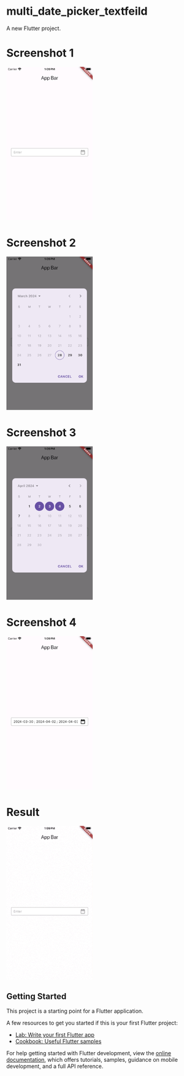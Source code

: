 # multi_date_picker_textfeild

A new Flutter project.
 
# Screenshot 1
<img src="https://github.com/Mirzaazmath/multi_date_picker_flutter/blob/main/assets/Screenshot1.png" height="400">


# Screenshot 2
<img src="https://github.com/Mirzaazmath/multi_date_picker_flutter/blob/main/assets/Screenshot2.png" height="400">


# Screenshot 3
<img src="https://github.com/Mirzaazmath/multi_date_picker_flutter/blob/main/assets/Screenshot3.png" height="400">


# Screenshot 4
<img src="https://github.com/Mirzaazmath/multi_date_picker_flutter/blob/main/assets/Screenshot4.png" height="400">


# Result
<img src="https://github.com/Mirzaazmath/multi_date_picker_flutter/blob/main/assets/result.gif" height="400">



## Getting Started

This project is a starting point for a Flutter application.

A few resources to get you started if this is your first Flutter project:

- [Lab: Write your first Flutter app](https://docs.flutter.dev/get-started/codelab)
- [Cookbook: Useful Flutter samples](https://docs.flutter.dev/cookbook)

For help getting started with Flutter development, view the
[online documentation](https://docs.flutter.dev/), which offers tutorials,
samples, guidance on mobile development, and a full API reference.

